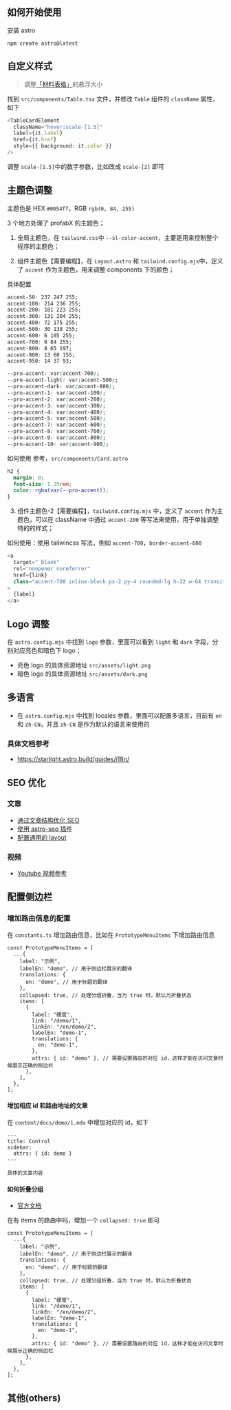 ## 如何开始使用

安装 astro

```
npm create astro@latest
```

## 自定义样式

> 调整[「材料表格」](https://profabx-docs.vercel.app/prototype)的悬浮大小

找到 `src/components/Table.tsx` 文件，并修改 `Table` 组件的 `className` 属性，如下

```ts
<TableCardElement
  className="hover:scale-[1.5]"
  label={it.label}
  href={it.href}
  style={{ background: it.color }}
/>
```

调整 `scale-[1.5]`中的数字参数，比如改成 `scale-[2]` 即可

## 主题色调整

主题色是 HEX `#0054ff`，RGB `rgb(0, 84, 255)`

3 个地方处理了 profabX 的主题色；

1. 全局主题色，在 `tailwind.css`中 `--sl-color-accent`，主要是用来控制整个程序的主题色；

2. 组件主题色【需要编程】，在 `Layout.astro` 和 `tailwind.config.mjs`中，定义了 `accent` 作为主题色，用来调整 components 下的颜色；

具体配置

```css
accent-50: 237 247 255;
accent-100: 214 236 255;
accent-200: 181 223 255;
accent-300: 131 204 255;
accent-400: 72 175 255;
accent-500: 30 138 255;
accent-600: 6 105 255;
accent-700: 0 84 255;
accent-800: 8 65 197;
accent-900: 13 60 155;
accent-950: 14 37 93;

--pro-accent: var(accent-700);
--pro-accent-light: var(accent-500);
--pro-accent-dark: var(accent-800);
--pro-accent-1: var(accent-100);
--pro-accent-2: var(accent-200);
--pro-accent-3: var(accent-300);
--pro-accent-4: var(accent-400);
--pro-accent-5: var(accent-500);
--pro-accent-7: var(accent-600);
--pro-accent-8: var(accent-700);
--pro-accent-9: var(accent-800);
--pro-accent-10: var(accent-900);
```

如何使用 参考，`src/components/Card.astro`

```css
h2 {
  margin: 0;
  font-size: 1.25rem;
  color: rgba(var(--pro-accent));
}
```

3. 组件主题色-2【需要编程】，`tailwind.config.mjs` 中，定义了 `accent` 作为主题色，可以在 className 中通过 `accent-200` 等写法来使用，用于单独调整特的的样式；

如何使用：使用 tailwincss 写法，例如 `accent-700`，`border-accent-600`

```js
<a
  target="_blank"
  rel="noopener noreferrer"
  href={link}
  class="accent-700 inline-block px-2 py-4 rounded-lg h-32 w-64 transition ease-in-out hover:-translate-y-1 hover:scale-110 duration-300 no-underline border border-accent-700"
>
  {label}
</a>
```

## Logo 调整

在 `astro.config.mjs` 中找到 `logo` 参数，里面可以看到 `light` 和 `dark` 字段，分别对应亮色和暗色下 logo；

- 亮色 logo 的具体资源地址 `src/assets/light.png`
- 暗色 logo 的具体资源地址 `src/assets/dark.png`

## 多语言

- 在 `astro.config.mjs` 中找到 locales 参数，里面可以配置多语言，目前有 `en` 和 `zh-CN`，并且 `zh-CN` 是作为默认的语言来使用的

### 具体文档参考

- https://starlight.astro.build/guides/i18n/

## SEO 优化

### 文章

- [通过文章结构优化 SEO](https://starlight.astro.build/reference/frontmatter/#title-required)
- [使用 astro-seo 插件](https://github.com/jonasmerlin/astro-seo#readme)
- [配置通用的 layout](https://docs.astro.build/en/basics/layouts/#nesting-layouts)

### 视频

- [Youtube 视频参考](https://www.youtube.com/watch?v=fPifaHiKzz4)

## 配置侧边栏

### 增加路由信息的配置

在 `constants.ts` 增加路由信息，比如在 `PrototypeMenuItems` 下增加路由信息

```tsx
const PrototypeMenuItems = [
  ...{
    label: "示例",
    labelEn: "demo", // 用于侧边栏展示的翻译
    translations: {
      en: "demo", // 用于标题的翻译
    },
    collapsed: true, // 处理分组折叠，当为 true 时，默认为折叠状态
    items: [
      {
        label: "硬度",
        link: "/demo/1",
        linkEn: "/en/demo/2",
        labelEn: "demo-1",
        translations: {
          en: "demo-1",
        },
        attrs: { id: "demo" }, // 需要设置路由的对应 id，这样才能在访问文章时候展示正确的侧边栏
      },
    ],
  },
];
```

#### 增加相应 id 和路由地址的文章

在 `content/docs/demo/1.mdx` 中增加对应的 id，如下

```mdx
---
title: Control
sidebar:
  attrs: { id: demo }
---

具体的文章内容
```

#### 如何折叠分组

- [官方文档](https://starlight.astro.build/zh-cn/guides/sidebar/#%E6%8A%98%E5%8F%A0%E5%88%86%E7%BB%84)

在有 items 的路由中吗，增加一个 `collapsed: true` 即可

```tsx
const PrototypeMenuItems = [
  ...{
    label: "示例",
    labelEn: "demo", // 用于侧边栏展示的翻译
    translations: {
      en: "demo", // 用于标题的翻译
    },
    collapsed: true, // 处理分组折叠，当为 true 时，默认为折叠状态
    items: [
      {
        label: "硬度",
        link: "/demo/1",
        linkEn: "/en/demo/2",
        labelEn: "demo-1",
        translations: {
          en: "demo-1",
        },
        attrs: { id: "demo" }, // 需要设置路由的对应 id，这样才能在访问文章时候展示正确的侧边栏
      },
    ],
  },
];
```
## 其他(others)